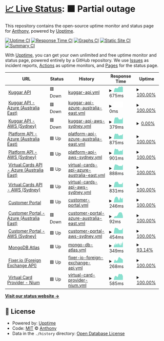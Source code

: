 # [📈 Live Status](https://demo.upptime.js.org): <!--live status--> **🟧 Partial outage**

This repository contains the open-source uptime monitor and status page for [Anthony](https://demo.upptime.js.org), powered by [Upptime](https://github.com/upptime/upptime).

[![Uptime CI](https://github.com/kuggar-anthony/upptime/workflows/Uptime%20CI/badge.svg)](https://github.com/kuggar-anthony/upptime/actions?query=workflow%3A%22Uptime+CI%22)
[![Response Time CI](https://github.com/kuggar-anthony/upptime/workflows/Response%20Time%20CI/badge.svg)](https://github.com/kuggar-anthony/upptime/actions?query=workflow%3A%22Response+Time+CI%22)
[![Graphs CI](https://github.com/kuggar-anthony/upptime/workflows/Graphs%20CI/badge.svg)](https://github.com/kuggar-anthony/upptime/actions?query=workflow%3A%22Graphs+CI%22)
[![Static Site CI](https://github.com/kuggar-anthony/upptime/workflows/Static%20Site%20CI/badge.svg)](https://github.com/kuggar-anthony/upptime/actions?query=workflow%3A%22Static+Site+CI%22)
[![Summary CI](https://github.com/kuggar-anthony/upptime/workflows/Summary%20CI/badge.svg)](https://github.com/kuggar-anthony/upptime/actions?query=workflow%3A%22Summary+CI%22)

With [Upptime](https://upptime.js.org), you can get your own unlimited and free uptime monitor and status page, powered entirely by a GitHub repository. We use [Issues](https://github.com/kuggar-anthony/upptime/issues) as incident reports, [Actions](https://github.com/kuggar-anthony/upptime/actions) as uptime monitors, and [Pages](https://demo.upptime.js.org) for the status page.

<!--start: status pages-->
<!-- This summary is generated by Upptime (https://github.com/upptime/upptime) -->
<!-- Do not edit this manually, your changes will be overwritten -->
<!-- prettier-ignore -->
| URL | Status | History | Response Time | Uptime |
| --- | ------ | ------- | ------------- | ------ |
| <img alt="" src="https://kugg.ar/favicon.ico" height="13"> [Kuggar API](https://api.kuggar.io/api/v2/ping) | 🟥 Down | [kuggar-api.yml](https://github.com/kuggar-anthony/upptime/commits/HEAD/history/kuggar-api.yml) | <details><summary><img alt="Response time graph" src="./graphs/kuggar-api/response-time-week.png" height="20"> 675ms</summary><br><a href="https://status.kuggar.io/history/kuggar-api"><img alt="Response time 784" src="https://img.shields.io/endpoint?url=https%3A%2F%2Fraw.githubusercontent.com%2Fkuggar-anthony%2Fupptime%2FHEAD%2Fapi%2Fkuggar-api%2Fresponse-time.json"></a><br><a href="https://status.kuggar.io/history/kuggar-api"><img alt="24-hour response time 736" src="https://img.shields.io/endpoint?url=https%3A%2F%2Fraw.githubusercontent.com%2Fkuggar-anthony%2Fupptime%2FHEAD%2Fapi%2Fkuggar-api%2Fresponse-time-day.json"></a><br><a href="https://status.kuggar.io/history/kuggar-api"><img alt="7-day response time 675" src="https://img.shields.io/endpoint?url=https%3A%2F%2Fraw.githubusercontent.com%2Fkuggar-anthony%2Fupptime%2FHEAD%2Fapi%2Fkuggar-api%2Fresponse-time-week.json"></a><br><a href="https://status.kuggar.io/history/kuggar-api"><img alt="30-day response time 813" src="https://img.shields.io/endpoint?url=https%3A%2F%2Fraw.githubusercontent.com%2Fkuggar-anthony%2Fupptime%2FHEAD%2Fapi%2Fkuggar-api%2Fresponse-time-month.json"></a><br><a href="https://status.kuggar.io/history/kuggar-api"><img alt="1-year response time 763" src="https://img.shields.io/endpoint?url=https%3A%2F%2Fraw.githubusercontent.com%2Fkuggar-anthony%2Fupptime%2FHEAD%2Fapi%2Fkuggar-api%2Fresponse-time-year.json"></a></details> | <details><summary><a href="https://status.kuggar.io/history/kuggar-api">100.00%</a></summary><a href="https://status.kuggar.io/history/kuggar-api"><img alt="All-time uptime 99.99%" src="https://img.shields.io/endpoint?url=https%3A%2F%2Fraw.githubusercontent.com%2Fkuggar-anthony%2Fupptime%2FHEAD%2Fapi%2Fkuggar-api%2Fuptime.json"></a><br><a href="https://status.kuggar.io/history/kuggar-api"><img alt="24-hour uptime 99.99%" src="https://img.shields.io/endpoint?url=https%3A%2F%2Fraw.githubusercontent.com%2Fkuggar-anthony%2Fupptime%2FHEAD%2Fapi%2Fkuggar-api%2Fuptime-day.json"></a><br><a href="https://status.kuggar.io/history/kuggar-api"><img alt="7-day uptime 100.00%" src="https://img.shields.io/endpoint?url=https%3A%2F%2Fraw.githubusercontent.com%2Fkuggar-anthony%2Fupptime%2FHEAD%2Fapi%2Fkuggar-api%2Fuptime-week.json"></a><br><a href="https://status.kuggar.io/history/kuggar-api"><img alt="30-day uptime 100.00%" src="https://img.shields.io/endpoint?url=https%3A%2F%2Fraw.githubusercontent.com%2Fkuggar-anthony%2Fupptime%2FHEAD%2Fapi%2Fkuggar-api%2Fuptime-month.json"></a><br><a href="https://status.kuggar.io/history/kuggar-api"><img alt="1-year uptime 99.99%" src="https://img.shields.io/endpoint?url=https%3A%2F%2Fraw.githubusercontent.com%2Fkuggar-anthony%2Fupptime%2FHEAD%2Fapi%2Fkuggar-api%2Fuptime-year.json"></a></details>
| <img alt="" src="https://kugg.ar/favicon.ico" height="13"> [Kuggar API - Azure (Australia East)](https://kuggar-prod-au-api.azurewebsites.net/api/v2/ping) | 🟥 Down | [kuggar-api-azure-australia-east.yml](https://github.com/kuggar-anthony/upptime/commits/HEAD/history/kuggar-api-azure-australia-east.yml) | <details><summary><img alt="Response time graph" src="./graphs/kuggar-api-azure-australia-east/response-time-week.png" height="20"> 0ms</summary><br><a href="https://status.kuggar.io/history/kuggar-api-azure-australia-east"><img alt="Response time 0" src="https://img.shields.io/endpoint?url=https%3A%2F%2Fraw.githubusercontent.com%2Fkuggar-anthony%2Fupptime%2FHEAD%2Fapi%2Fkuggar-api-azure-australia-east%2Fresponse-time.json"></a><br><a href="https://status.kuggar.io/history/kuggar-api-azure-australia-east"><img alt="24-hour response time 0" src="https://img.shields.io/endpoint?url=https%3A%2F%2Fraw.githubusercontent.com%2Fkuggar-anthony%2Fupptime%2FHEAD%2Fapi%2Fkuggar-api-azure-australia-east%2Fresponse-time-day.json"></a><br><a href="https://status.kuggar.io/history/kuggar-api-azure-australia-east"><img alt="7-day response time 0" src="https://img.shields.io/endpoint?url=https%3A%2F%2Fraw.githubusercontent.com%2Fkuggar-anthony%2Fupptime%2FHEAD%2Fapi%2Fkuggar-api-azure-australia-east%2Fresponse-time-week.json"></a><br><a href="https://status.kuggar.io/history/kuggar-api-azure-australia-east"><img alt="30-day response time 0" src="https://img.shields.io/endpoint?url=https%3A%2F%2Fraw.githubusercontent.com%2Fkuggar-anthony%2Fupptime%2FHEAD%2Fapi%2Fkuggar-api-azure-australia-east%2Fresponse-time-month.json"></a><br><a href="https://status.kuggar.io/history/kuggar-api-azure-australia-east"><img alt="1-year response time 0" src="https://img.shields.io/endpoint?url=https%3A%2F%2Fraw.githubusercontent.com%2Fkuggar-anthony%2Fupptime%2FHEAD%2Fapi%2Fkuggar-api-azure-australia-east%2Fresponse-time-year.json"></a></details> | <details><summary><a href="https://status.kuggar.io/history/kuggar-api-azure-australia-east">100.00%</a></summary><a href="https://status.kuggar.io/history/kuggar-api-azure-australia-east"><img alt="All-time uptime 80.25%" src="https://img.shields.io/endpoint?url=https%3A%2F%2Fraw.githubusercontent.com%2Fkuggar-anthony%2Fupptime%2FHEAD%2Fapi%2Fkuggar-api-azure-australia-east%2Fuptime.json"></a><br><a href="https://status.kuggar.io/history/kuggar-api-azure-australia-east"><img alt="24-hour uptime 100.00%" src="https://img.shields.io/endpoint?url=https%3A%2F%2Fraw.githubusercontent.com%2Fkuggar-anthony%2Fupptime%2FHEAD%2Fapi%2Fkuggar-api-azure-australia-east%2Fuptime-day.json"></a><br><a href="https://status.kuggar.io/history/kuggar-api-azure-australia-east"><img alt="7-day uptime 100.00%" src="https://img.shields.io/endpoint?url=https%3A%2F%2Fraw.githubusercontent.com%2Fkuggar-anthony%2Fupptime%2FHEAD%2Fapi%2Fkuggar-api-azure-australia-east%2Fuptime-week.json"></a><br><a href="https://status.kuggar.io/history/kuggar-api-azure-australia-east"><img alt="30-day uptime 100.00%" src="https://img.shields.io/endpoint?url=https%3A%2F%2Fraw.githubusercontent.com%2Fkuggar-anthony%2Fupptime%2FHEAD%2Fapi%2Fkuggar-api-azure-australia-east%2Fuptime-month.json"></a><br><a href="https://status.kuggar.io/history/kuggar-api-azure-australia-east"><img alt="1-year uptime 100.00%" src="https://img.shields.io/endpoint?url=https%3A%2F%2Fraw.githubusercontent.com%2Fkuggar-anthony%2Fupptime%2FHEAD%2Fapi%2Fkuggar-api-azure-australia-east%2Fuptime-year.json"></a></details>
| <img alt="" src="https://kugg.ar/favicon.ico" height="13"> [Kuggar API - AWS (Sydney)](http://kuggarprodauapiv2-env.eba-yzpksewj.ap-southeast-2.elasticbeanstalk.com/api/v2/ping) | 🟥 Down | [kuggar-api-aws-sydney.yml](https://github.com/kuggar-anthony/upptime/commits/HEAD/history/kuggar-api-aws-sydney.yml) | <details><summary><img alt="Response time graph" src="./graphs/kuggar-api-aws-sydney/response-time-week.png" height="20"> 379ms</summary><br><a href="https://status.kuggar.io/history/kuggar-api-aws-sydney"><img alt="Response time 403" src="https://img.shields.io/endpoint?url=https%3A%2F%2Fraw.githubusercontent.com%2Fkuggar-anthony%2Fupptime%2FHEAD%2Fapi%2Fkuggar-api-aws-sydney%2Fresponse-time.json"></a><br><a href="https://status.kuggar.io/history/kuggar-api-aws-sydney"><img alt="24-hour response time 444" src="https://img.shields.io/endpoint?url=https%3A%2F%2Fraw.githubusercontent.com%2Fkuggar-anthony%2Fupptime%2FHEAD%2Fapi%2Fkuggar-api-aws-sydney%2Fresponse-time-day.json"></a><br><a href="https://status.kuggar.io/history/kuggar-api-aws-sydney"><img alt="7-day response time 379" src="https://img.shields.io/endpoint?url=https%3A%2F%2Fraw.githubusercontent.com%2Fkuggar-anthony%2Fupptime%2FHEAD%2Fapi%2Fkuggar-api-aws-sydney%2Fresponse-time-week.json"></a><br><a href="https://status.kuggar.io/history/kuggar-api-aws-sydney"><img alt="30-day response time 396" src="https://img.shields.io/endpoint?url=https%3A%2F%2Fraw.githubusercontent.com%2Fkuggar-anthony%2Fupptime%2FHEAD%2Fapi%2Fkuggar-api-aws-sydney%2Fresponse-time-month.json"></a><br><a href="https://status.kuggar.io/history/kuggar-api-aws-sydney"><img alt="1-year response time 401" src="https://img.shields.io/endpoint?url=https%3A%2F%2Fraw.githubusercontent.com%2Fkuggar-anthony%2Fupptime%2FHEAD%2Fapi%2Fkuggar-api-aws-sydney%2Fresponse-time-year.json"></a></details> | <details><summary><a href="https://status.kuggar.io/history/kuggar-api-aws-sydney">0.00%</a></summary><a href="https://status.kuggar.io/history/kuggar-api-aws-sydney"><img alt="All-time uptime 42.01%" src="https://img.shields.io/endpoint?url=https%3A%2F%2Fraw.githubusercontent.com%2Fkuggar-anthony%2Fupptime%2FHEAD%2Fapi%2Fkuggar-api-aws-sydney%2Fuptime.json"></a><br><a href="https://status.kuggar.io/history/kuggar-api-aws-sydney"><img alt="24-hour uptime 0.00%" src="https://img.shields.io/endpoint?url=https%3A%2F%2Fraw.githubusercontent.com%2Fkuggar-anthony%2Fupptime%2FHEAD%2Fapi%2Fkuggar-api-aws-sydney%2Fuptime-day.json"></a><br><a href="https://status.kuggar.io/history/kuggar-api-aws-sydney"><img alt="7-day uptime 0.00%" src="https://img.shields.io/endpoint?url=https%3A%2F%2Fraw.githubusercontent.com%2Fkuggar-anthony%2Fupptime%2FHEAD%2Fapi%2Fkuggar-api-aws-sydney%2Fuptime-week.json"></a><br><a href="https://status.kuggar.io/history/kuggar-api-aws-sydney"><img alt="30-day uptime 0.00%" src="https://img.shields.io/endpoint?url=https%3A%2F%2Fraw.githubusercontent.com%2Fkuggar-anthony%2Fupptime%2FHEAD%2Fapi%2Fkuggar-api-aws-sydney%2Fuptime-month.json"></a><br><a href="https://status.kuggar.io/history/kuggar-api-aws-sydney"><img alt="1-year uptime 9.06%" src="https://img.shields.io/endpoint?url=https%3A%2F%2Fraw.githubusercontent.com%2Fkuggar-anthony%2Fupptime%2FHEAD%2Fapi%2Fkuggar-api-aws-sydney%2Fuptime-year.json"></a></details>
| <img alt="" src="https://kugg.ar/favicon.ico" height="13"> [Platform API - Azure (Australia East)](https://platform.az.au.kuggar.io/api/v2/codes/currency) | 🟩 Up | [platform-api-azure-australia-east.yml](https://github.com/kuggar-anthony/upptime/commits/HEAD/history/platform-api-azure-australia-east.yml) | <details><summary><img alt="Response time graph" src="./graphs/platform-api-azure-australia-east/response-time-week.png" height="20"> 875ms</summary><br><a href="https://status.kuggar.io/history/platform-api-azure-australia-east"><img alt="Response time 883" src="https://img.shields.io/endpoint?url=https%3A%2F%2Fraw.githubusercontent.com%2Fkuggar-anthony%2Fupptime%2FHEAD%2Fapi%2Fplatform-api-azure-australia-east%2Fresponse-time.json"></a><br><a href="https://status.kuggar.io/history/platform-api-azure-australia-east"><img alt="24-hour response time 1002" src="https://img.shields.io/endpoint?url=https%3A%2F%2Fraw.githubusercontent.com%2Fkuggar-anthony%2Fupptime%2FHEAD%2Fapi%2Fplatform-api-azure-australia-east%2Fresponse-time-day.json"></a><br><a href="https://status.kuggar.io/history/platform-api-azure-australia-east"><img alt="7-day response time 875" src="https://img.shields.io/endpoint?url=https%3A%2F%2Fraw.githubusercontent.com%2Fkuggar-anthony%2Fupptime%2FHEAD%2Fapi%2Fplatform-api-azure-australia-east%2Fresponse-time-week.json"></a><br><a href="https://status.kuggar.io/history/platform-api-azure-australia-east"><img alt="30-day response time 907" src="https://img.shields.io/endpoint?url=https%3A%2F%2Fraw.githubusercontent.com%2Fkuggar-anthony%2Fupptime%2FHEAD%2Fapi%2Fplatform-api-azure-australia-east%2Fresponse-time-month.json"></a><br><a href="https://status.kuggar.io/history/platform-api-azure-australia-east"><img alt="1-year response time 888" src="https://img.shields.io/endpoint?url=https%3A%2F%2Fraw.githubusercontent.com%2Fkuggar-anthony%2Fupptime%2FHEAD%2Fapi%2Fplatform-api-azure-australia-east%2Fresponse-time-year.json"></a></details> | <details><summary><a href="https://status.kuggar.io/history/platform-api-azure-australia-east">100.00%</a></summary><a href="https://status.kuggar.io/history/platform-api-azure-australia-east"><img alt="All-time uptime 99.99%" src="https://img.shields.io/endpoint?url=https%3A%2F%2Fraw.githubusercontent.com%2Fkuggar-anthony%2Fupptime%2FHEAD%2Fapi%2Fplatform-api-azure-australia-east%2Fuptime.json"></a><br><a href="https://status.kuggar.io/history/platform-api-azure-australia-east"><img alt="24-hour uptime 100.00%" src="https://img.shields.io/endpoint?url=https%3A%2F%2Fraw.githubusercontent.com%2Fkuggar-anthony%2Fupptime%2FHEAD%2Fapi%2Fplatform-api-azure-australia-east%2Fuptime-day.json"></a><br><a href="https://status.kuggar.io/history/platform-api-azure-australia-east"><img alt="7-day uptime 100.00%" src="https://img.shields.io/endpoint?url=https%3A%2F%2Fraw.githubusercontent.com%2Fkuggar-anthony%2Fupptime%2FHEAD%2Fapi%2Fplatform-api-azure-australia-east%2Fuptime-week.json"></a><br><a href="https://status.kuggar.io/history/platform-api-azure-australia-east"><img alt="30-day uptime 100.00%" src="https://img.shields.io/endpoint?url=https%3A%2F%2Fraw.githubusercontent.com%2Fkuggar-anthony%2Fupptime%2FHEAD%2Fapi%2Fplatform-api-azure-australia-east%2Fuptime-month.json"></a><br><a href="https://status.kuggar.io/history/platform-api-azure-australia-east"><img alt="1-year uptime 99.99%" src="https://img.shields.io/endpoint?url=https%3A%2F%2Fraw.githubusercontent.com%2Fkuggar-anthony%2Fupptime%2FHEAD%2Fapi%2Fplatform-api-azure-australia-east%2Fuptime-year.json"></a></details>
| <img alt="" src="https://kugg.ar/favicon.ico" height="13"> [Platform API - AWS (Sydney)](https://platform.aws.au.kuggar.io/api/v2/codes/currency) | 🟩 Up | [platform-api-aws-sydney.yml](https://github.com/kuggar-anthony/upptime/commits/HEAD/history/platform-api-aws-sydney.yml) | <details><summary><img alt="Response time graph" src="./graphs/platform-api-aws-sydney/response-time-week.png" height="20"> 901ms</summary><br><a href="https://status.kuggar.io/history/platform-api-aws-sydney"><img alt="Response time 894" src="https://img.shields.io/endpoint?url=https%3A%2F%2Fraw.githubusercontent.com%2Fkuggar-anthony%2Fupptime%2FHEAD%2Fapi%2Fplatform-api-aws-sydney%2Fresponse-time.json"></a><br><a href="https://status.kuggar.io/history/platform-api-aws-sydney"><img alt="24-hour response time 1035" src="https://img.shields.io/endpoint?url=https%3A%2F%2Fraw.githubusercontent.com%2Fkuggar-anthony%2Fupptime%2FHEAD%2Fapi%2Fplatform-api-aws-sydney%2Fresponse-time-day.json"></a><br><a href="https://status.kuggar.io/history/platform-api-aws-sydney"><img alt="7-day response time 901" src="https://img.shields.io/endpoint?url=https%3A%2F%2Fraw.githubusercontent.com%2Fkuggar-anthony%2Fupptime%2FHEAD%2Fapi%2Fplatform-api-aws-sydney%2Fresponse-time-week.json"></a><br><a href="https://status.kuggar.io/history/platform-api-aws-sydney"><img alt="30-day response time 922" src="https://img.shields.io/endpoint?url=https%3A%2F%2Fraw.githubusercontent.com%2Fkuggar-anthony%2Fupptime%2FHEAD%2Fapi%2Fplatform-api-aws-sydney%2Fresponse-time-month.json"></a><br><a href="https://status.kuggar.io/history/platform-api-aws-sydney"><img alt="1-year response time 904" src="https://img.shields.io/endpoint?url=https%3A%2F%2Fraw.githubusercontent.com%2Fkuggar-anthony%2Fupptime%2FHEAD%2Fapi%2Fplatform-api-aws-sydney%2Fresponse-time-year.json"></a></details> | <details><summary><a href="https://status.kuggar.io/history/platform-api-aws-sydney">100.00%</a></summary><a href="https://status.kuggar.io/history/platform-api-aws-sydney"><img alt="All-time uptime 84.15%" src="https://img.shields.io/endpoint?url=https%3A%2F%2Fraw.githubusercontent.com%2Fkuggar-anthony%2Fupptime%2FHEAD%2Fapi%2Fplatform-api-aws-sydney%2Fuptime.json"></a><br><a href="https://status.kuggar.io/history/platform-api-aws-sydney"><img alt="24-hour uptime 100.00%" src="https://img.shields.io/endpoint?url=https%3A%2F%2Fraw.githubusercontent.com%2Fkuggar-anthony%2Fupptime%2FHEAD%2Fapi%2Fplatform-api-aws-sydney%2Fuptime-day.json"></a><br><a href="https://status.kuggar.io/history/platform-api-aws-sydney"><img alt="7-day uptime 100.00%" src="https://img.shields.io/endpoint?url=https%3A%2F%2Fraw.githubusercontent.com%2Fkuggar-anthony%2Fupptime%2FHEAD%2Fapi%2Fplatform-api-aws-sydney%2Fuptime-week.json"></a><br><a href="https://status.kuggar.io/history/platform-api-aws-sydney"><img alt="30-day uptime 100.00%" src="https://img.shields.io/endpoint?url=https%3A%2F%2Fraw.githubusercontent.com%2Fkuggar-anthony%2Fupptime%2FHEAD%2Fapi%2Fplatform-api-aws-sydney%2Fuptime-month.json"></a><br><a href="https://status.kuggar.io/history/platform-api-aws-sydney"><img alt="1-year uptime 100.00%" src="https://img.shields.io/endpoint?url=https%3A%2F%2Fraw.githubusercontent.com%2Fkuggar-anthony%2Fupptime%2FHEAD%2Fapi%2Fplatform-api-aws-sydney%2Fuptime-year.json"></a></details>
| <img alt="" src="https://kugg.ar/favicon.ico" height="13"> [Virtual.Cards API - Azure (Australia East)](https://virtualcards.az.au.kuggar.io/api/v2/virtual_card/list) | 🟩 Up | [virtual-cards-api-azure-australia-east.yml](https://github.com/kuggar-anthony/upptime/commits/HEAD/history/virtual-cards-api-azure-australia-east.yml) | <details><summary><img alt="Response time graph" src="./graphs/virtual-cards-api-azure-australia-east/response-time-week.png" height="20"> 888ms</summary><br><a href="https://status.kuggar.io/history/virtual-cards-api-azure-australia-east"><img alt="Response time 865" src="https://img.shields.io/endpoint?url=https%3A%2F%2Fraw.githubusercontent.com%2Fkuggar-anthony%2Fupptime%2FHEAD%2Fapi%2Fvirtual-cards-api-azure-australia-east%2Fresponse-time.json"></a><br><a href="https://status.kuggar.io/history/virtual-cards-api-azure-australia-east"><img alt="24-hour response time 1021" src="https://img.shields.io/endpoint?url=https%3A%2F%2Fraw.githubusercontent.com%2Fkuggar-anthony%2Fupptime%2FHEAD%2Fapi%2Fvirtual-cards-api-azure-australia-east%2Fresponse-time-day.json"></a><br><a href="https://status.kuggar.io/history/virtual-cards-api-azure-australia-east"><img alt="7-day response time 888" src="https://img.shields.io/endpoint?url=https%3A%2F%2Fraw.githubusercontent.com%2Fkuggar-anthony%2Fupptime%2FHEAD%2Fapi%2Fvirtual-cards-api-azure-australia-east%2Fresponse-time-week.json"></a><br><a href="https://status.kuggar.io/history/virtual-cards-api-azure-australia-east"><img alt="30-day response time 917" src="https://img.shields.io/endpoint?url=https%3A%2F%2Fraw.githubusercontent.com%2Fkuggar-anthony%2Fupptime%2FHEAD%2Fapi%2Fvirtual-cards-api-azure-australia-east%2Fresponse-time-month.json"></a><br><a href="https://status.kuggar.io/history/virtual-cards-api-azure-australia-east"><img alt="1-year response time 878" src="https://img.shields.io/endpoint?url=https%3A%2F%2Fraw.githubusercontent.com%2Fkuggar-anthony%2Fupptime%2FHEAD%2Fapi%2Fvirtual-cards-api-azure-australia-east%2Fresponse-time-year.json"></a></details> | <details><summary><a href="https://status.kuggar.io/history/virtual-cards-api-azure-australia-east">100.00%</a></summary><a href="https://status.kuggar.io/history/virtual-cards-api-azure-australia-east"><img alt="All-time uptime 99.99%" src="https://img.shields.io/endpoint?url=https%3A%2F%2Fraw.githubusercontent.com%2Fkuggar-anthony%2Fupptime%2FHEAD%2Fapi%2Fvirtual-cards-api-azure-australia-east%2Fuptime.json"></a><br><a href="https://status.kuggar.io/history/virtual-cards-api-azure-australia-east"><img alt="24-hour uptime 100.00%" src="https://img.shields.io/endpoint?url=https%3A%2F%2Fraw.githubusercontent.com%2Fkuggar-anthony%2Fupptime%2FHEAD%2Fapi%2Fvirtual-cards-api-azure-australia-east%2Fuptime-day.json"></a><br><a href="https://status.kuggar.io/history/virtual-cards-api-azure-australia-east"><img alt="7-day uptime 100.00%" src="https://img.shields.io/endpoint?url=https%3A%2F%2Fraw.githubusercontent.com%2Fkuggar-anthony%2Fupptime%2FHEAD%2Fapi%2Fvirtual-cards-api-azure-australia-east%2Fuptime-week.json"></a><br><a href="https://status.kuggar.io/history/virtual-cards-api-azure-australia-east"><img alt="30-day uptime 100.00%" src="https://img.shields.io/endpoint?url=https%3A%2F%2Fraw.githubusercontent.com%2Fkuggar-anthony%2Fupptime%2FHEAD%2Fapi%2Fvirtual-cards-api-azure-australia-east%2Fuptime-month.json"></a><br><a href="https://status.kuggar.io/history/virtual-cards-api-azure-australia-east"><img alt="1-year uptime 99.99%" src="https://img.shields.io/endpoint?url=https%3A%2F%2Fraw.githubusercontent.com%2Fkuggar-anthony%2Fupptime%2FHEAD%2Fapi%2Fvirtual-cards-api-azure-australia-east%2Fuptime-year.json"></a></details>
| <img alt="" src="https://kugg.ar/favicon.ico" height="13"> [Virtual.Cards API - AWS (Sydney)](https://virtualcards.aws.au.kuggar.io/api/v2/virtual_card/list) | 🟩 Up | [virtual-cards-api-aws-sydney.yml](https://github.com/kuggar-anthony/upptime/commits/HEAD/history/virtual-cards-api-aws-sydney.yml) | <details><summary><img alt="Response time graph" src="./graphs/virtual-cards-api-aws-sydney/response-time-week.png" height="20"> 831ms</summary><br><a href="https://status.kuggar.io/history/virtual-cards-api-aws-sydney"><img alt="Response time 873" src="https://img.shields.io/endpoint?url=https%3A%2F%2Fraw.githubusercontent.com%2Fkuggar-anthony%2Fupptime%2FHEAD%2Fapi%2Fvirtual-cards-api-aws-sydney%2Fresponse-time.json"></a><br><a href="https://status.kuggar.io/history/virtual-cards-api-aws-sydney"><img alt="24-hour response time 953" src="https://img.shields.io/endpoint?url=https%3A%2F%2Fraw.githubusercontent.com%2Fkuggar-anthony%2Fupptime%2FHEAD%2Fapi%2Fvirtual-cards-api-aws-sydney%2Fresponse-time-day.json"></a><br><a href="https://status.kuggar.io/history/virtual-cards-api-aws-sydney"><img alt="7-day response time 831" src="https://img.shields.io/endpoint?url=https%3A%2F%2Fraw.githubusercontent.com%2Fkuggar-anthony%2Fupptime%2FHEAD%2Fapi%2Fvirtual-cards-api-aws-sydney%2Fresponse-time-week.json"></a><br><a href="https://status.kuggar.io/history/virtual-cards-api-aws-sydney"><img alt="30-day response time 884" src="https://img.shields.io/endpoint?url=https%3A%2F%2Fraw.githubusercontent.com%2Fkuggar-anthony%2Fupptime%2FHEAD%2Fapi%2Fvirtual-cards-api-aws-sydney%2Fresponse-time-month.json"></a><br><a href="https://status.kuggar.io/history/virtual-cards-api-aws-sydney"><img alt="1-year response time 880" src="https://img.shields.io/endpoint?url=https%3A%2F%2Fraw.githubusercontent.com%2Fkuggar-anthony%2Fupptime%2FHEAD%2Fapi%2Fvirtual-cards-api-aws-sydney%2Fresponse-time-year.json"></a></details> | <details><summary><a href="https://status.kuggar.io/history/virtual-cards-api-aws-sydney">100.00%</a></summary><a href="https://status.kuggar.io/history/virtual-cards-api-aws-sydney"><img alt="All-time uptime 84.15%" src="https://img.shields.io/endpoint?url=https%3A%2F%2Fraw.githubusercontent.com%2Fkuggar-anthony%2Fupptime%2FHEAD%2Fapi%2Fvirtual-cards-api-aws-sydney%2Fuptime.json"></a><br><a href="https://status.kuggar.io/history/virtual-cards-api-aws-sydney"><img alt="24-hour uptime 100.00%" src="https://img.shields.io/endpoint?url=https%3A%2F%2Fraw.githubusercontent.com%2Fkuggar-anthony%2Fupptime%2FHEAD%2Fapi%2Fvirtual-cards-api-aws-sydney%2Fuptime-day.json"></a><br><a href="https://status.kuggar.io/history/virtual-cards-api-aws-sydney"><img alt="7-day uptime 100.00%" src="https://img.shields.io/endpoint?url=https%3A%2F%2Fraw.githubusercontent.com%2Fkuggar-anthony%2Fupptime%2FHEAD%2Fapi%2Fvirtual-cards-api-aws-sydney%2Fuptime-week.json"></a><br><a href="https://status.kuggar.io/history/virtual-cards-api-aws-sydney"><img alt="30-day uptime 100.00%" src="https://img.shields.io/endpoint?url=https%3A%2F%2Fraw.githubusercontent.com%2Fkuggar-anthony%2Fupptime%2FHEAD%2Fapi%2Fvirtual-cards-api-aws-sydney%2Fuptime-month.json"></a><br><a href="https://status.kuggar.io/history/virtual-cards-api-aws-sydney"><img alt="1-year uptime 100.00%" src="https://img.shields.io/endpoint?url=https%3A%2F%2Fraw.githubusercontent.com%2Fkuggar-anthony%2Fupptime%2FHEAD%2Fapi%2Fvirtual-cards-api-aws-sydney%2Fuptime-year.json"></a></details>
| <img alt="" src="https://kugg.ar/favicon.ico" height="13"> [Customer Portal](https://portal.kuggar.io/index.html) | 🟩 Up | [customer-portal.yml](https://github.com/kuggar-anthony/upptime/commits/HEAD/history/customer-portal.yml) | <details><summary><img alt="Response time graph" src="./graphs/customer-portal/response-time-week.png" height="20"> 246ms</summary><br><a href="https://status.kuggar.io/history/customer-portal"><img alt="Response time 254" src="https://img.shields.io/endpoint?url=https%3A%2F%2Fraw.githubusercontent.com%2Fkuggar-anthony%2Fupptime%2FHEAD%2Fapi%2Fcustomer-portal%2Fresponse-time.json"></a><br><a href="https://status.kuggar.io/history/customer-portal"><img alt="24-hour response time 269" src="https://img.shields.io/endpoint?url=https%3A%2F%2Fraw.githubusercontent.com%2Fkuggar-anthony%2Fupptime%2FHEAD%2Fapi%2Fcustomer-portal%2Fresponse-time-day.json"></a><br><a href="https://status.kuggar.io/history/customer-portal"><img alt="7-day response time 246" src="https://img.shields.io/endpoint?url=https%3A%2F%2Fraw.githubusercontent.com%2Fkuggar-anthony%2Fupptime%2FHEAD%2Fapi%2Fcustomer-portal%2Fresponse-time-week.json"></a><br><a href="https://status.kuggar.io/history/customer-portal"><img alt="30-day response time 309" src="https://img.shields.io/endpoint?url=https%3A%2F%2Fraw.githubusercontent.com%2Fkuggar-anthony%2Fupptime%2FHEAD%2Fapi%2Fcustomer-portal%2Fresponse-time-month.json"></a><br><a href="https://status.kuggar.io/history/customer-portal"><img alt="1-year response time 267" src="https://img.shields.io/endpoint?url=https%3A%2F%2Fraw.githubusercontent.com%2Fkuggar-anthony%2Fupptime%2FHEAD%2Fapi%2Fcustomer-portal%2Fresponse-time-year.json"></a></details> | <details><summary><a href="https://status.kuggar.io/history/customer-portal">100.00%</a></summary><a href="https://status.kuggar.io/history/customer-portal"><img alt="All-time uptime 99.98%" src="https://img.shields.io/endpoint?url=https%3A%2F%2Fraw.githubusercontent.com%2Fkuggar-anthony%2Fupptime%2FHEAD%2Fapi%2Fcustomer-portal%2Fuptime.json"></a><br><a href="https://status.kuggar.io/history/customer-portal"><img alt="24-hour uptime 100.00%" src="https://img.shields.io/endpoint?url=https%3A%2F%2Fraw.githubusercontent.com%2Fkuggar-anthony%2Fupptime%2FHEAD%2Fapi%2Fcustomer-portal%2Fuptime-day.json"></a><br><a href="https://status.kuggar.io/history/customer-portal"><img alt="7-day uptime 100.00%" src="https://img.shields.io/endpoint?url=https%3A%2F%2Fraw.githubusercontent.com%2Fkuggar-anthony%2Fupptime%2FHEAD%2Fapi%2Fcustomer-portal%2Fuptime-week.json"></a><br><a href="https://status.kuggar.io/history/customer-portal"><img alt="30-day uptime 100.00%" src="https://img.shields.io/endpoint?url=https%3A%2F%2Fraw.githubusercontent.com%2Fkuggar-anthony%2Fupptime%2FHEAD%2Fapi%2Fcustomer-portal%2Fuptime-month.json"></a><br><a href="https://status.kuggar.io/history/customer-portal"><img alt="1-year uptime 99.99%" src="https://img.shields.io/endpoint?url=https%3A%2F%2Fraw.githubusercontent.com%2Fkuggar-anthony%2Fupptime%2FHEAD%2Fapi%2Fcustomer-portal%2Fuptime-year.json"></a></details>
| <img alt="" src="https://kugg.ar/favicon.ico" height="13"> [Customer Portal - Azure (Australia East)](https://ambitious-bush-0f1487400.1.azurestaticapps.net/index.html) | 🟥 Down | [customer-portal-azure-australia-east.yml](https://github.com/kuggar-anthony/upptime/commits/HEAD/history/customer-portal-azure-australia-east.yml) | <details><summary><img alt="Response time graph" src="./graphs/customer-portal-azure-australia-east/response-time-week.png" height="20"> 92ms</summary><br><a href="https://status.kuggar.io/history/customer-portal-azure-australia-east"><img alt="Response time 111" src="https://img.shields.io/endpoint?url=https%3A%2F%2Fraw.githubusercontent.com%2Fkuggar-anthony%2Fupptime%2FHEAD%2Fapi%2Fcustomer-portal-azure-australia-east%2Fresponse-time.json"></a><br><a href="https://status.kuggar.io/history/customer-portal-azure-australia-east"><img alt="24-hour response time 49" src="https://img.shields.io/endpoint?url=https%3A%2F%2Fraw.githubusercontent.com%2Fkuggar-anthony%2Fupptime%2FHEAD%2Fapi%2Fcustomer-portal-azure-australia-east%2Fresponse-time-day.json"></a><br><a href="https://status.kuggar.io/history/customer-portal-azure-australia-east"><img alt="7-day response time 92" src="https://img.shields.io/endpoint?url=https%3A%2F%2Fraw.githubusercontent.com%2Fkuggar-anthony%2Fupptime%2FHEAD%2Fapi%2Fcustomer-portal-azure-australia-east%2Fresponse-time-week.json"></a><br><a href="https://status.kuggar.io/history/customer-portal-azure-australia-east"><img alt="30-day response time 93" src="https://img.shields.io/endpoint?url=https%3A%2F%2Fraw.githubusercontent.com%2Fkuggar-anthony%2Fupptime%2FHEAD%2Fapi%2Fcustomer-portal-azure-australia-east%2Fresponse-time-month.json"></a><br><a href="https://status.kuggar.io/history/customer-portal-azure-australia-east"><img alt="1-year response time 117" src="https://img.shields.io/endpoint?url=https%3A%2F%2Fraw.githubusercontent.com%2Fkuggar-anthony%2Fupptime%2FHEAD%2Fapi%2Fcustomer-portal-azure-australia-east%2Fresponse-time-year.json"></a></details> | <details><summary><a href="https://status.kuggar.io/history/customer-portal-azure-australia-east">100.00%</a></summary><a href="https://status.kuggar.io/history/customer-portal-azure-australia-east"><img alt="All-time uptime 80.25%" src="https://img.shields.io/endpoint?url=https%3A%2F%2Fraw.githubusercontent.com%2Fkuggar-anthony%2Fupptime%2FHEAD%2Fapi%2Fcustomer-portal-azure-australia-east%2Fuptime.json"></a><br><a href="https://status.kuggar.io/history/customer-portal-azure-australia-east"><img alt="24-hour uptime 100.00%" src="https://img.shields.io/endpoint?url=https%3A%2F%2Fraw.githubusercontent.com%2Fkuggar-anthony%2Fupptime%2FHEAD%2Fapi%2Fcustomer-portal-azure-australia-east%2Fuptime-day.json"></a><br><a href="https://status.kuggar.io/history/customer-portal-azure-australia-east"><img alt="7-day uptime 100.00%" src="https://img.shields.io/endpoint?url=https%3A%2F%2Fraw.githubusercontent.com%2Fkuggar-anthony%2Fupptime%2FHEAD%2Fapi%2Fcustomer-portal-azure-australia-east%2Fuptime-week.json"></a><br><a href="https://status.kuggar.io/history/customer-portal-azure-australia-east"><img alt="30-day uptime 100.00%" src="https://img.shields.io/endpoint?url=https%3A%2F%2Fraw.githubusercontent.com%2Fkuggar-anthony%2Fupptime%2FHEAD%2Fapi%2Fcustomer-portal-azure-australia-east%2Fuptime-month.json"></a><br><a href="https://status.kuggar.io/history/customer-portal-azure-australia-east"><img alt="1-year uptime 100.00%" src="https://img.shields.io/endpoint?url=https%3A%2F%2Fraw.githubusercontent.com%2Fkuggar-anthony%2Fupptime%2FHEAD%2Fapi%2Fcustomer-portal-azure-australia-east%2Fuptime-year.json"></a></details>
| <img alt="" src="https://kugg.ar/favicon.ico" height="13"> [Customer Portal - AWS (Sydney)](http://kuggar-prod-web-cp.s3-website-ap-southeast-2.amazonaws.com/index.html) | 🟩 Up | [customer-portal-aws-sydney.yml](https://github.com/kuggar-anthony/upptime/commits/HEAD/history/customer-portal-aws-sydney.yml) | <details><summary><img alt="Response time graph" src="./graphs/customer-portal-aws-sydney/response-time-week.png" height="20"> 454ms</summary><br><a href="https://status.kuggar.io/history/customer-portal-aws-sydney"><img alt="Response time 486" src="https://img.shields.io/endpoint?url=https%3A%2F%2Fraw.githubusercontent.com%2Fkuggar-anthony%2Fupptime%2FHEAD%2Fapi%2Fcustomer-portal-aws-sydney%2Fresponse-time.json"></a><br><a href="https://status.kuggar.io/history/customer-portal-aws-sydney"><img alt="24-hour response time 536" src="https://img.shields.io/endpoint?url=https%3A%2F%2Fraw.githubusercontent.com%2Fkuggar-anthony%2Fupptime%2FHEAD%2Fapi%2Fcustomer-portal-aws-sydney%2Fresponse-time-day.json"></a><br><a href="https://status.kuggar.io/history/customer-portal-aws-sydney"><img alt="7-day response time 454" src="https://img.shields.io/endpoint?url=https%3A%2F%2Fraw.githubusercontent.com%2Fkuggar-anthony%2Fupptime%2FHEAD%2Fapi%2Fcustomer-portal-aws-sydney%2Fresponse-time-week.json"></a><br><a href="https://status.kuggar.io/history/customer-portal-aws-sydney"><img alt="30-day response time 478" src="https://img.shields.io/endpoint?url=https%3A%2F%2Fraw.githubusercontent.com%2Fkuggar-anthony%2Fupptime%2FHEAD%2Fapi%2Fcustomer-portal-aws-sydney%2Fresponse-time-month.json"></a><br><a href="https://status.kuggar.io/history/customer-portal-aws-sydney"><img alt="1-year response time 488" src="https://img.shields.io/endpoint?url=https%3A%2F%2Fraw.githubusercontent.com%2Fkuggar-anthony%2Fupptime%2FHEAD%2Fapi%2Fcustomer-portal-aws-sydney%2Fresponse-time-year.json"></a></details> | <details><summary><a href="https://status.kuggar.io/history/customer-portal-aws-sydney">100.00%</a></summary><a href="https://status.kuggar.io/history/customer-portal-aws-sydney"><img alt="All-time uptime 100.00%" src="https://img.shields.io/endpoint?url=https%3A%2F%2Fraw.githubusercontent.com%2Fkuggar-anthony%2Fupptime%2FHEAD%2Fapi%2Fcustomer-portal-aws-sydney%2Fuptime.json"></a><br><a href="https://status.kuggar.io/history/customer-portal-aws-sydney"><img alt="24-hour uptime 100.00%" src="https://img.shields.io/endpoint?url=https%3A%2F%2Fraw.githubusercontent.com%2Fkuggar-anthony%2Fupptime%2FHEAD%2Fapi%2Fcustomer-portal-aws-sydney%2Fuptime-day.json"></a><br><a href="https://status.kuggar.io/history/customer-portal-aws-sydney"><img alt="7-day uptime 100.00%" src="https://img.shields.io/endpoint?url=https%3A%2F%2Fraw.githubusercontent.com%2Fkuggar-anthony%2Fupptime%2FHEAD%2Fapi%2Fcustomer-portal-aws-sydney%2Fuptime-week.json"></a><br><a href="https://status.kuggar.io/history/customer-portal-aws-sydney"><img alt="30-day uptime 100.00%" src="https://img.shields.io/endpoint?url=https%3A%2F%2Fraw.githubusercontent.com%2Fkuggar-anthony%2Fupptime%2FHEAD%2Fapi%2Fcustomer-portal-aws-sydney%2Fuptime-month.json"></a><br><a href="https://status.kuggar.io/history/customer-portal-aws-sydney"><img alt="1-year uptime 100.00%" src="https://img.shields.io/endpoint?url=https%3A%2F%2Fraw.githubusercontent.com%2Fkuggar-anthony%2Fupptime%2FHEAD%2Fapi%2Fcustomer-portal-aws-sydney%2Fuptime-year.json"></a></details>
| <img alt="" src="https://www.mongodb.com/assets/images/global/favicon.ico" height="13"> [MongoDB Atlas](https://status.cloud.mongodb.com/api/v2/status.json) | 🟩 Up | [mongo-db-atlas.yml](https://github.com/kuggar-anthony/upptime/commits/HEAD/history/mongo-db-atlas.yml) | <details><summary><img alt="Response time graph" src="./graphs/mongo-db-atlas/response-time-week.png" height="20"> 349ms</summary><br><a href="https://status.kuggar.io/history/mongo-db-atlas"><img alt="Response time 401" src="https://img.shields.io/endpoint?url=https%3A%2F%2Fraw.githubusercontent.com%2Fkuggar-anthony%2Fupptime%2FHEAD%2Fapi%2Fmongo-db-atlas%2Fresponse-time.json"></a><br><a href="https://status.kuggar.io/history/mongo-db-atlas"><img alt="24-hour response time 344" src="https://img.shields.io/endpoint?url=https%3A%2F%2Fraw.githubusercontent.com%2Fkuggar-anthony%2Fupptime%2FHEAD%2Fapi%2Fmongo-db-atlas%2Fresponse-time-day.json"></a><br><a href="https://status.kuggar.io/history/mongo-db-atlas"><img alt="7-day response time 349" src="https://img.shields.io/endpoint?url=https%3A%2F%2Fraw.githubusercontent.com%2Fkuggar-anthony%2Fupptime%2FHEAD%2Fapi%2Fmongo-db-atlas%2Fresponse-time-week.json"></a><br><a href="https://status.kuggar.io/history/mongo-db-atlas"><img alt="30-day response time 352" src="https://img.shields.io/endpoint?url=https%3A%2F%2Fraw.githubusercontent.com%2Fkuggar-anthony%2Fupptime%2FHEAD%2Fapi%2Fmongo-db-atlas%2Fresponse-time-month.json"></a><br><a href="https://status.kuggar.io/history/mongo-db-atlas"><img alt="1-year response time 389" src="https://img.shields.io/endpoint?url=https%3A%2F%2Fraw.githubusercontent.com%2Fkuggar-anthony%2Fupptime%2FHEAD%2Fapi%2Fmongo-db-atlas%2Fresponse-time-year.json"></a></details> | <details><summary><a href="https://status.kuggar.io/history/mongo-db-atlas">93.14%</a></summary><a href="https://status.kuggar.io/history/mongo-db-atlas"><img alt="All-time uptime 96.40%" src="https://img.shields.io/endpoint?url=https%3A%2F%2Fraw.githubusercontent.com%2Fkuggar-anthony%2Fupptime%2FHEAD%2Fapi%2Fmongo-db-atlas%2Fuptime.json"></a><br><a href="https://status.kuggar.io/history/mongo-db-atlas"><img alt="24-hour uptime 95.12%" src="https://img.shields.io/endpoint?url=https%3A%2F%2Fraw.githubusercontent.com%2Fkuggar-anthony%2Fupptime%2FHEAD%2Fapi%2Fmongo-db-atlas%2Fuptime-day.json"></a><br><a href="https://status.kuggar.io/history/mongo-db-atlas"><img alt="7-day uptime 93.14%" src="https://img.shields.io/endpoint?url=https%3A%2F%2Fraw.githubusercontent.com%2Fkuggar-anthony%2Fupptime%2FHEAD%2Fapi%2Fmongo-db-atlas%2Fuptime-week.json"></a><br><a href="https://status.kuggar.io/history/mongo-db-atlas"><img alt="30-day uptime 96.34%" src="https://img.shields.io/endpoint?url=https%3A%2F%2Fraw.githubusercontent.com%2Fkuggar-anthony%2Fupptime%2FHEAD%2Fapi%2Fmongo-db-atlas%2Fuptime-month.json"></a><br><a href="https://status.kuggar.io/history/mongo-db-atlas"><img alt="1-year uptime 93.93%" src="https://img.shields.io/endpoint?url=https%3A%2F%2Fraw.githubusercontent.com%2Fkuggar-anthony%2Fupptime%2FHEAD%2Fapi%2Fmongo-db-atlas%2Fuptime-year.json"></a></details>
| <img alt="" src="https://fixer.io/fixer_images/fixer_ico.png" height="13"> [Fixer.io (Foreign Exchange API)](https://data.fixer.io/api/) | 🟩 Up | [fixer-io-foreign-exchange-api.yml](https://github.com/kuggar-anthony/upptime/commits/HEAD/history/fixer-io-foreign-exchange-api.yml) | <details><summary><img alt="Response time graph" src="./graphs/fixer-io-foreign-exchange-api/response-time-week.png" height="20"> 268ms</summary><br><a href="https://status.kuggar.io/history/fixer-io-foreign-exchange-api"><img alt="Response time 244" src="https://img.shields.io/endpoint?url=https%3A%2F%2Fraw.githubusercontent.com%2Fkuggar-anthony%2Fupptime%2FHEAD%2Fapi%2Ffixer-io-foreign-exchange-api%2Fresponse-time.json"></a><br><a href="https://status.kuggar.io/history/fixer-io-foreign-exchange-api"><img alt="24-hour response time 231" src="https://img.shields.io/endpoint?url=https%3A%2F%2Fraw.githubusercontent.com%2Fkuggar-anthony%2Fupptime%2FHEAD%2Fapi%2Ffixer-io-foreign-exchange-api%2Fresponse-time-day.json"></a><br><a href="https://status.kuggar.io/history/fixer-io-foreign-exchange-api"><img alt="7-day response time 268" src="https://img.shields.io/endpoint?url=https%3A%2F%2Fraw.githubusercontent.com%2Fkuggar-anthony%2Fupptime%2FHEAD%2Fapi%2Ffixer-io-foreign-exchange-api%2Fresponse-time-week.json"></a><br><a href="https://status.kuggar.io/history/fixer-io-foreign-exchange-api"><img alt="30-day response time 379" src="https://img.shields.io/endpoint?url=https%3A%2F%2Fraw.githubusercontent.com%2Fkuggar-anthony%2Fupptime%2FHEAD%2Fapi%2Ffixer-io-foreign-exchange-api%2Fresponse-time-month.json"></a><br><a href="https://status.kuggar.io/history/fixer-io-foreign-exchange-api"><img alt="1-year response time 254" src="https://img.shields.io/endpoint?url=https%3A%2F%2Fraw.githubusercontent.com%2Fkuggar-anthony%2Fupptime%2FHEAD%2Fapi%2Ffixer-io-foreign-exchange-api%2Fresponse-time-year.json"></a></details> | <details><summary><a href="https://status.kuggar.io/history/fixer-io-foreign-exchange-api">100.00%</a></summary><a href="https://status.kuggar.io/history/fixer-io-foreign-exchange-api"><img alt="All-time uptime 99.99%" src="https://img.shields.io/endpoint?url=https%3A%2F%2Fraw.githubusercontent.com%2Fkuggar-anthony%2Fupptime%2FHEAD%2Fapi%2Ffixer-io-foreign-exchange-api%2Fuptime.json"></a><br><a href="https://status.kuggar.io/history/fixer-io-foreign-exchange-api"><img alt="24-hour uptime 100.00%" src="https://img.shields.io/endpoint?url=https%3A%2F%2Fraw.githubusercontent.com%2Fkuggar-anthony%2Fupptime%2FHEAD%2Fapi%2Ffixer-io-foreign-exchange-api%2Fuptime-day.json"></a><br><a href="https://status.kuggar.io/history/fixer-io-foreign-exchange-api"><img alt="7-day uptime 100.00%" src="https://img.shields.io/endpoint?url=https%3A%2F%2Fraw.githubusercontent.com%2Fkuggar-anthony%2Fupptime%2FHEAD%2Fapi%2Ffixer-io-foreign-exchange-api%2Fuptime-week.json"></a><br><a href="https://status.kuggar.io/history/fixer-io-foreign-exchange-api"><img alt="30-day uptime 99.75%" src="https://img.shields.io/endpoint?url=https%3A%2F%2Fraw.githubusercontent.com%2Fkuggar-anthony%2Fupptime%2FHEAD%2Fapi%2Ffixer-io-foreign-exchange-api%2Fuptime-month.json"></a><br><a href="https://status.kuggar.io/history/fixer-io-foreign-exchange-api"><img alt="1-year uptime 99.98%" src="https://img.shields.io/endpoint?url=https%3A%2F%2Fraw.githubusercontent.com%2Fkuggar-anthony%2Fupptime%2FHEAD%2Fapi%2Ffixer-io-foreign-exchange-api%2Fuptime-year.json"></a></details>
| <img alt="" src="https://www.nium.com/favicon-192x192.png" height="13"> [Virtual Card Provider - Nium](https://payments.nium.com/commons/auth/login) | 🟩 Up | [virtual-card-provider-nium.yml](https://github.com/kuggar-anthony/upptime/commits/HEAD/history/virtual-card-provider-nium.yml) | <details><summary><img alt="Response time graph" src="./graphs/virtual-card-provider-nium/response-time-week.png" height="20"> 585ms</summary><br><a href="https://status.kuggar.io/history/virtual-card-provider-nium"><img alt="Response time 563" src="https://img.shields.io/endpoint?url=https%3A%2F%2Fraw.githubusercontent.com%2Fkuggar-anthony%2Fupptime%2FHEAD%2Fapi%2Fvirtual-card-provider-nium%2Fresponse-time.json"></a><br><a href="https://status.kuggar.io/history/virtual-card-provider-nium"><img alt="24-hour response time 488" src="https://img.shields.io/endpoint?url=https%3A%2F%2Fraw.githubusercontent.com%2Fkuggar-anthony%2Fupptime%2FHEAD%2Fapi%2Fvirtual-card-provider-nium%2Fresponse-time-day.json"></a><br><a href="https://status.kuggar.io/history/virtual-card-provider-nium"><img alt="7-day response time 585" src="https://img.shields.io/endpoint?url=https%3A%2F%2Fraw.githubusercontent.com%2Fkuggar-anthony%2Fupptime%2FHEAD%2Fapi%2Fvirtual-card-provider-nium%2Fresponse-time-week.json"></a><br><a href="https://status.kuggar.io/history/virtual-card-provider-nium"><img alt="30-day response time 573" src="https://img.shields.io/endpoint?url=https%3A%2F%2Fraw.githubusercontent.com%2Fkuggar-anthony%2Fupptime%2FHEAD%2Fapi%2Fvirtual-card-provider-nium%2Fresponse-time-month.json"></a><br><a href="https://status.kuggar.io/history/virtual-card-provider-nium"><img alt="1-year response time 564" src="https://img.shields.io/endpoint?url=https%3A%2F%2Fraw.githubusercontent.com%2Fkuggar-anthony%2Fupptime%2FHEAD%2Fapi%2Fvirtual-card-provider-nium%2Fresponse-time-year.json"></a></details> | <details><summary><a href="https://status.kuggar.io/history/virtual-card-provider-nium">100.00%</a></summary><a href="https://status.kuggar.io/history/virtual-card-provider-nium"><img alt="All-time uptime 99.95%" src="https://img.shields.io/endpoint?url=https%3A%2F%2Fraw.githubusercontent.com%2Fkuggar-anthony%2Fupptime%2FHEAD%2Fapi%2Fvirtual-card-provider-nium%2Fuptime.json"></a><br><a href="https://status.kuggar.io/history/virtual-card-provider-nium"><img alt="24-hour uptime 100.00%" src="https://img.shields.io/endpoint?url=https%3A%2F%2Fraw.githubusercontent.com%2Fkuggar-anthony%2Fupptime%2FHEAD%2Fapi%2Fvirtual-card-provider-nium%2Fuptime-day.json"></a><br><a href="https://status.kuggar.io/history/virtual-card-provider-nium"><img alt="7-day uptime 100.00%" src="https://img.shields.io/endpoint?url=https%3A%2F%2Fraw.githubusercontent.com%2Fkuggar-anthony%2Fupptime%2FHEAD%2Fapi%2Fvirtual-card-provider-nium%2Fuptime-week.json"></a><br><a href="https://status.kuggar.io/history/virtual-card-provider-nium"><img alt="30-day uptime 100.00%" src="https://img.shields.io/endpoint?url=https%3A%2F%2Fraw.githubusercontent.com%2Fkuggar-anthony%2Fupptime%2FHEAD%2Fapi%2Fvirtual-card-provider-nium%2Fuptime-month.json"></a><br><a href="https://status.kuggar.io/history/virtual-card-provider-nium"><img alt="1-year uptime 99.98%" src="https://img.shields.io/endpoint?url=https%3A%2F%2Fraw.githubusercontent.com%2Fkuggar-anthony%2Fupptime%2FHEAD%2Fapi%2Fvirtual-card-provider-nium%2Fuptime-year.json"></a></details>

<!--end: status pages-->

[**Visit our status website →**](https://demo.upptime.js.org)

## 📄 License

- Powered by: [Upptime](https://github.com/upptime/upptime)
- Code: [MIT](./LICENSE) © [Anthony](https://demo.upptime.js.org)
- Data in the `./history` directory: [Open Database License](https://opendatacommons.org/licenses/odbl/1-0/)
